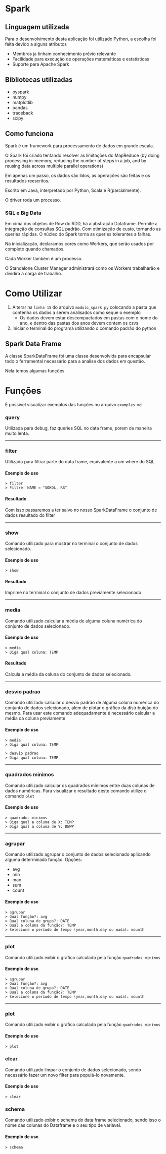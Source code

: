 # Spark

## Linguagem utilizada
Para o desenvolvimento desta aplicação foi utilizado Python, a escolha foi feita devido a alguns atributos
- Membros ja tinham conhecimento prévio relevante
- Facilidade para execução de operações matemáticas e estatísticas
- Suporte para Apache Spark

## Bibliotecas utilizadas
- pyspark
- numpy
- matplotlib
- pandas
- traceback
- scipy

## Como funciona
Spark é um framework para processamento de dados em grande escala.

O Spark foi criado tentando resolver as limitações do MapReduce
(by doing processing in-memory, reducing the number of steps in a job, and by reusing data across multiple parallel operations) 

Em apenas um passo, os dados são lidos, as operações são feitas e os resultados reescritos.

Escrito em Java, interpretado por Python, Scala e R(parcialmente).

O driver roda um processo.

### SQL e Big Data
Em cima dos objetos de Row do RDD, há a abstração Dataframe.
Permite a integração de consultas SQL padrão.
Com otimização de custo, tornando as queries rápidas.
O núcleo do Spark torna as queries tolerantes a falhas.


Na inicialização, declaramos cores como Workers, que serão usados por completo quando chamados.

Cada Worker também é um processo.

O Standalone Cluster Manager administrará como os Workers trabalharão e dividirá a carga de trabalho.

# Como Utilizar

1. Alterar na `linha 15` do arquivo `modulo_spark.py` colocando a pasta que contenha os dados a serem analisados como seque o exemplo
    - Os dados devem estar descompactados em pastas com o nome do ano, e dentro das pastas dos anos devem contem os csvs
3. Iniciar o terminal do programa utilizando o comando padrão do python

## Spark Data Frame
A classe SparkDataFrame foi uma classe desenvolvida para encapsular todo o ferramental necessário para a analise dos dados em questão.

Nela temos algumas funções

# Funções

É possivel visualizar exemplos das funções no arquivo `examples.md`

### query
Utilizada para debug, faz queries SQL no data frame, porem de maneira muito lenta.

---

### filter
Utilizada para filtrar parte do data frame, equivalente a um where do SQL.

#### Exemplo de uso
```
> filter
> Filtre: NAME = "SOKOL, RS"
```

#### Resultado
Com isso passaremos a ter salvo no nosso SparkDataFrame o conjunto de dados resultado do filter

---

### show
Comando utilizado para mostrar no terminal o conjunto de dados selecionado.

#### Exemplo de uso
```
> show
```

#### Resultado
Imprime no terminal o conjunto de dados previamente selecionado

---

### media
Comando utilizado calcular a média de alguma coluna numérica do conjunto de dados selecionado.

#### Exemplo de uso
```
> media
> Diga qual coluna: TEMP
```

#### Resultado
Calcula a média da coluna do conjunto de dados selecionado.

---

### desvio padrao
Comando utilizado calcular o desvio padrão de alguma coluna numérica do conjunto de dados selecionado, alem de plotar o gráfico da distribuição do mesmo.
Para usar este comando adequadamente é necessário calcular a média da coluna previamente

#### Exemplo de uso
```
> media
> Diga qual coluna: TEMP

> desvio padrao
> Diga qual coluna: TEMP
```

---

### quadrados minimos
Comando utilizado calcular os quadrados mínimos entre duas colunas de dados numéricas.
Para visualizar o resultado deste comando utilize o comando `plot`

#### Exemplo de uso
```
> quadrados minimos
> Diga qual a coluna de X: TEMP
> Diga qual a coluna de Y: DEWP
```

---

### agrupar
Comando utilizado agrupar o conjunto de dados selecionado aplicando alguma determinada função.
Opções:
- avg
- min
- max
- sum
- count

#### Exemplo de uso
```
> agrupar
> Qual função?: avg
> Qual coluna de grupo?: DATE
> Qual a coluna da função?: TEMP
> Selecione o período de tempo (year,month,day ou nada): mounth
```

---

### plot
Comando utilizado exibir o grafico calculado pela função `quadrados minimos`

#### Exemplo de uso
```
> agrupar
> Qual função?: avg
> Qual coluna de grupo?: DATE
> Qual a coluna da função?: TEMP
> Selecione o período de tempo (year,month,day ou nada): mounth
```

---

### plot
Comando utilizado exibir o grafico calculado pela função `quadrados minimos`

#### Exemplo de uso
```
> plot
```

### clear
Comando utilizado limpar o conjunto de dados selecionado, sendo necessário fazer um novo filter para populá-lo novamente.

#### Exemplo de uso
```
> clear
```

### schema
Comando utilizado exibir o schema do data frame selecionado, sendo isso o nome das colunas do Dataframe e o seu tipo de variável.

#### Exemplo de uso
```
> schema
```
